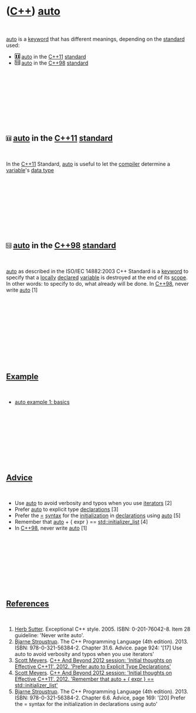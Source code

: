 



 

 

 

 

 

([C++](Cpp.md)) [auto](CppAuto.md)
====================================

 

[auto](CppAuto.md) is a [keyword](CppKeyword.md) that has different
meanings, depending on the [standard](CppStandard.md) used:

-   ![C++11](PicCpp11.png) [auto](CppAuto.md) in the [C++11](Cpp11.md)
    [standard](CppStandard.md)
-   ![C++98](PicCpp98.png) [auto](CppAuto.md) in the [C++98](Cpp98.md)
    [standard](CppStandard.md)

 

 

 

 

 

![C++11](PicCpp11.png) [auto](CppAuto.md) in the [C++11](Cpp11.md) [standard](CppStandard.htm)
------------------------------------------------------------------------------------------------

 

In the [C++11](Cpp11.md) Standard, [auto](CppAuto.md) is useful to let
the [compiler](CppCompiler.md) determine a
[variable](CppVariable.md)'s [data type](CppDataType.md)

 

 

 

 

 

![C++98](PicCpp98.png) [auto](CppAuto.md) in the [C++98](Cpp98.md) [standard](CppStandard.htm)
------------------------------------------------------------------------------------------------

 

[auto](CppAuto.md) as described in the ISO/IEC 14882:2003 C++ Standard
is a [keyword](CppKeyword.md) to specify that a [locally](CppLocal.md)
[declared](CppDeclaration.md) [variable](CppVariable.md) is destroyed
at the end of its [scope](CppScope.md). In other words: to specify to
do, what already will be done. In [C++98](Cpp98.md), never write
[auto](CppAuto.md) \[1\]

 

 

 

 

 

 

[Example](CppExample.md)
-------------------------

 

-   [auto example 1: basics](CppAutoExample1.md)

 

 

 

 

 

[Advice](CppAdvice.md)
-----------------------

 

-   Use [auto](CppAuto.md) to avoid verbosity and typos when you use
    [iterators](CppIterator.md) \[2\]
-   Prefer [auto](CppAuto.md) to explicit type
    [declarations](CppDeclaration.md) \[3\]
-   Prefer the [=](CppOperatorAssign.md) [syntax](CppSyntax.md) for
    the [initialization](CppListInitialization.md) in
    [declarations](CppDeclaration.md) using [auto](CppAuto.md) \[5\]
-   Remember that [auto](CppAuto.md) + { expr } ==
    [std::initializer\_list](CppStdInitializer_list.md) \[4\]
-   In [C++98](Cpp98.md), never write [auto](CppAuto.md) \[1\]

 

 

 

 

 

[References](CppReferences.md)
-------------------------------

 

1.  [Herb Sutter](CppHerbSutter.md). Exceptional C++ style. 2005.
    ISBN: 0-201-76042-8. Item 28 guideline: 'Never write auto'.
2.  [Bjarne Stroustrup](CppBjarneStroustrup.md). The C++ Programming
    Language (4th edition). 2013. ISBN: 978-0-321-56384-2. Chapter 31.6.
    Advice. page 924: '\[17\] Use auto to avoid verbosity and typos when
    you use iterators'
3.  [Scott Meyers](CppScottMeyers.md). [C++ And Beyond 2012 session:
    'Initial thoughts on Effective C++11'. 2012. 'Prefer auto to
    Explicit Type
    Declarations'](http://cppandbeyond.com/2012/04/16/session-topic-initial-thoughts-on-effective-c11)
4.  [Scott Meyers](CppScottMeyers.md). [C++ And Beyond 2012 session:
    'Initial thoughts on Effective C++11'. 2012. 'Remember that auto + {
    expr } ==
    std::initializer\_list'](http://cppandbeyond.com/2012/04/16/session-topic-initial-thoughts-on-effective-c11)
5.  [Bjarne Stroustrup](CppBjarneStroustrup.md). The C++ Programming
    Language (4th edition). 2013. ISBN: 978-0-321-56384-2. Chapter 6.6.
    Advice, page 169: '\[20\] Prefer the = syntax for the initialization
    in declarations using auto'

 

 

 

 

 





 



